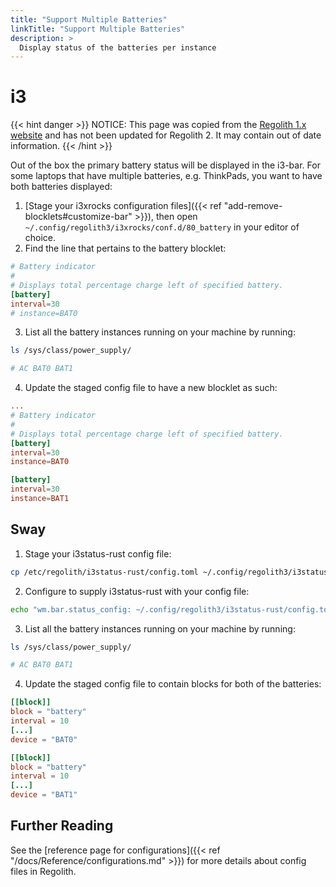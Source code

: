 ```yaml
---
title: "Support Multiple Batteries"
linkTitle: "Support Multiple Batteries"
description: >
  Display status of the batteries per instance
---
```

# i3
{{< hint danger >}}
NOTICE: This page was copied from the [Regolith 1.x website](https://regolith-linux.org) and has not been updated for Regolith 2.  It may contain out of date information.
{{< /hint >}}

Out of the box the primary battery status will be displayed in the i3-bar. For some laptops that have multiple batteries, e.g. ThinkPads, you want to have both batteries displayed:

1. [Stage your i3xrocks configuration files]({{< ref "add-remove-blocklets#customize-bar" >}}), then open `~/.config/regolith3/i3xrocks/conf.d/80_battery` in your editor of choice.
2. Find the line that pertains to the battery blocklet:

```conf
# Battery indicator
#
# Displays total percentage charge left of specified battery.
[battery]
interval=30
# instance=BAT0
```

3. List all the battery instances running on your machine by running:

```sh
ls /sys/class/power_supply/

# AC BAT0 BAT1
```

4. Update the staged config file to have a new blocklet as such:

```conf
...
# Battery indicator
#
# Displays total percentage charge left of specified battery.
[battery]
interval=30
instance=BAT0

[battery]
interval=30
instance=BAT1
```

## Sway

1. Stage your i3status-rust config file:
```sh
cp /etc/regolith/i3status-rust/config.toml ~/.config/regolith3/i3status-rust/config.toml
```

2. Configure to supply i3status-rust with your config file:
```sh
echo "wm.bar.status_config: ~/.config/regolith3/i3status-rust/config.toml" >> ~/.config/regolith3/Xresources
```

3. List all the battery instances running on your machine by running:

```sh
ls /sys/class/power_supply/

# AC BAT0 BAT1
```

4. Update the staged config file to contain blocks for both of the batteries:

```conf
[[block]]
block = "battery"
interval = 10
[...]
device = "BAT0"

[[block]]
block = "battery"
interval = 10
[...]
device = "BAT1"

```



## Further Reading

See the [reference page for configurations]({{< ref "/docs/Reference/configurations.md" >}}) for more details about config files in Regolith.
